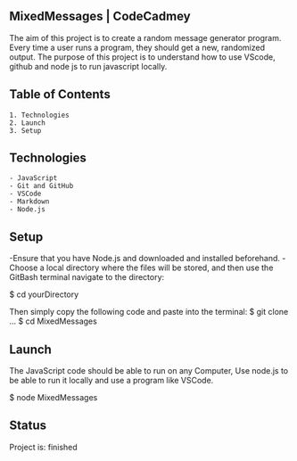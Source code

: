 ## MixedMessages | CodeCadmey
The aim of this project is to create a random message generator program. Every time a user runs a program, they should get a new, randomized output. The purpose of this project is to understand how to use VScode, github and node js to run javascript locally.

## Table of Contents
    1. Technologies
    2. Launch
    3. Setup

## Technologies
    - JavaScript
    - Git and GitHub
    - VSCode
    - Markdown
    - Node.js

## Setup
-Ensure that you have Node.js and downloaded and installed beforehand.
-Choose a local directory where the files will be stored, and then use the GitBash terminal navigate to the directory:

$ cd yourDirectory

Then simply copy the following code and paste into the terminal:
$ git clone ...
$ cd MixedMessages

## Launch
The JavaScript code should be able to run on any Computer, Use node.js to be able to run it locally and use a program like VSCode.

$ node MixedMessages


## Status
Project is: finished